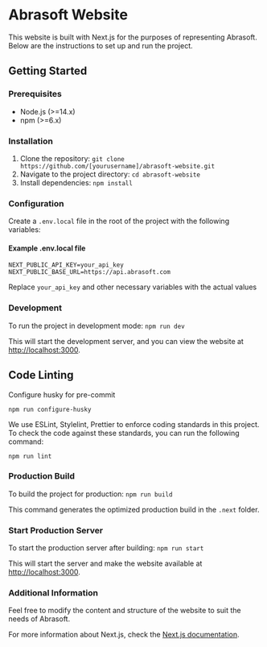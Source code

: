 # Abrasoft Website

This website is built with Next.js for the purposes of representing Abrasoft. Below are the instructions to set up and run the project.

## Getting Started

### Prerequisites

- Node.js (>=14.x)
- npm (>=6.x)

### Installation

1. Clone the repository:
   `git clone https://github.com/[yourusername]/abrasoft-website.git`
2. Navigate to the project directory:
   `cd abrasoft-website`
3. Install dependencies:
   `npm install`

### Configuration

Create a `.env.local` file in the root of the project with the following variables:

#### Example .env.local file

```
NEXT_PUBLIC_API_KEY=your_api_key
NEXT_PUBLIC_BASE_URL=https://api.abrasoft.com
```

Replace `your_api_key` and other necessary variables with the actual values

### Development

To run the project in development mode:
`npm run dev`

This will start the development server, and you can view the website at [http://localhost:3000](http://localhost:3000/).

## Code Linting

Configure husky for pre-commit

`npm run configure-husky`

We use ESLint, Stylelint, Prettier to enforce coding standards in this project. To check the code against these standards, you can run the following command:

`npm run lint`

### Production Build

To build the project for production:
`npm run build`

This command generates the optimized production build in the `.next` folder.

### Start Production Server

To start the production server after building:
`npm run start`

This will start the server and make the website available at [http://localhost:3000](http://localhost:3000/).

### Additional Information

Feel free to modify the content and structure of the website to suit the needs of Abrasoft.

For more information about Next.js, check the [Next.js documentation](https://nextjs.org/docs).
